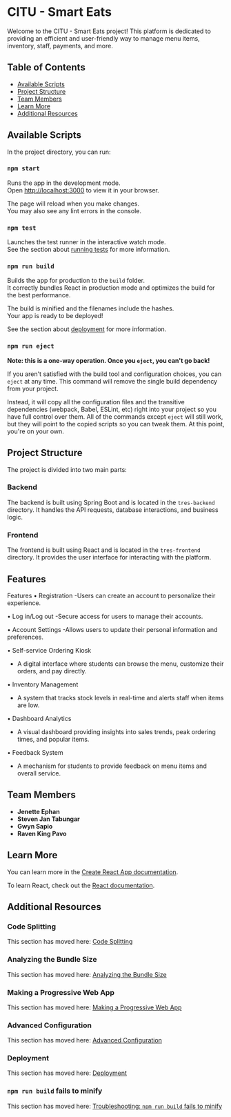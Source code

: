 # CITU - Smart Eats

Welcome to the CITU - Smart Eats project! This platform is dedicated to providing an efficient and user-friendly way to manage menu items, inventory, staff, payments, and more.

## Table of Contents

- [Available Scripts](#available-scripts)
- [Project Structure](#project-structure)
- [Team Members](#team-members)
- [Learn More](#learn-more)
- [Additional Resources](#additional-resources)

## Available Scripts

In the project directory, you can run:

### `npm start`

Runs the app in the development mode.  
Open [http://localhost:3000](http://localhost:3000) to view it in your browser.

The page will reload when you make changes.  
You may also see any lint errors in the console.

### `npm test`

Launches the test runner in the interactive watch mode.  
See the section about [running tests](https://facebook.github.io/create-react-app/docs/running-tests) for more information.

### `npm run build`

Builds the app for production to the `build` folder.  
It correctly bundles React in production mode and optimizes the build for the best performance.

The build is minified and the filenames include the hashes.  
Your app is ready to be deployed!

See the section about [deployment](https://facebook.github.io/create-react-app/docs/deployment) for more information.

### `npm run eject`

**Note: this is a one-way operation. Once you `eject`, you can't go back!**

If you aren't satisfied with the build tool and configuration choices, you can `eject` at any time. This command will remove the single build dependency from your project.

Instead, it will copy all the configuration files and the transitive dependencies (webpack, Babel, ESLint, etc) right into your project so you have full control over them. All of the commands except `eject` will still work, but they will point to the copied scripts so you can tweak them. At this point, you're on your own.

## Project Structure

The project is divided into two main parts:

### Backend

The backend is built using Spring Boot and is located in the `tres-backend` directory. It handles the API requests, database interactions, and business logic.

### Frontend

The frontend is built using React and is located in the `tres-frontend` directory. It provides the user interface for interacting with the platform.

## Features

Features
• Registration
-Users can create an account to personalize their experience.

• Log in/Log out
-Secure access for users to manage their accounts.

• Account Settings
-Allows users to update their personal information and preferences.

• Self-service Ordering Kiosk
- A digital interface where students can browse the menu, customize their
orders, and pay directly.

• Inventory Management
- A system that tracks stock levels in real-time and alerts staff when items are
low.

• Dashboard Analytics
- A visual dashboard providing insights into sales trends, peak ordering times,
and popular items.

• Feedback System
- A mechanism for students to provide feedback on menu items and overall
service.


## Team Members

- **Jenette Ephan**  
- **Steven Jan Tabungar** 
- **Gwyn Sapio** 
- **Raven King Pavo** 
 

## Learn More

You can learn more in the [Create React App documentation](https://facebook.github.io/create-react-app/docs/getting-started).

To learn React, check out the [React documentation](https://reactjs.org/).

## Additional Resources

### Code Splitting

This section has moved here: [Code Splitting](https://facebook.github.io/create-react-app/docs/code-splitting)

### Analyzing the Bundle Size

This section has moved here: [Analyzing the Bundle Size](https://facebook.github.io/create-react-app/docs/analyzing-the-bundle-size)

### Making a Progressive Web App

This section has moved here: [Making a Progressive Web App](https://facebook.github.io/create-react-app/docs/making-a-progressive-web-app)

### Advanced Configuration

This section has moved here: [Advanced Configuration](https://facebook.github.io/create-react-app/docs/advanced-configuration)

### Deployment

This section has moved here: [Deployment](https://facebook.github.io/create-react-app/docs/deployment)

### `npm run build` fails to minify

This section has moved here: [Troubleshooting: `npm run build` fails to minify](https://facebook.github.io/create-react-app/docs/troubleshooting#npm-run-build-fails-to-minify)
